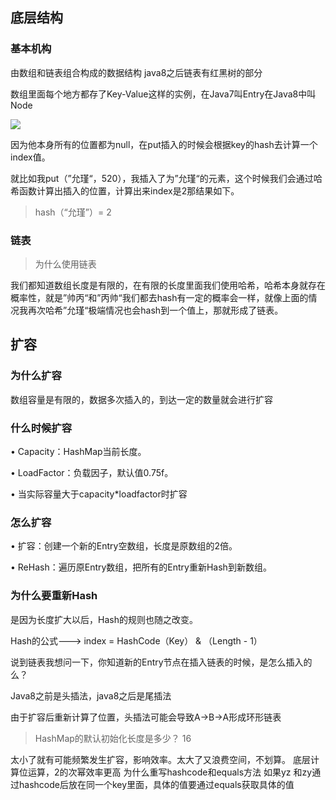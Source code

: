## 底层结构

### 基本机构
由数组和链表组合构成的数据结构 java8之后链表有红黑树的部分

数组里面每个地方都存了Key-Value这样的实例，在Java7叫Entry在Java8中叫Node

![](https://camo.githubusercontent.com/371582d1941290e70c693f968be1ca56fd1e1138/68747470733a2f2f747661312e73696e61696d672e636e2f6c617267652f303036744e6252776c7931673970636868627270336a3330657a30326e676c692e6a7067)

因为他本身所有的位置都为null，在put插入的时候会根据key的hash去计算一个index值。

就比如我put（”允瑾“，520），我插入了为”允瑾“的元素，这个时候我们会通过哈希函数计算出插入的位置，计算出来index是2那结果如下。

> hash（“允瑾”）= 2

### 链表

>为什么使用链表

我们都知道数组长度是有限的，在有限的长度里面我们使用哈希，哈希本身就存在概率性，就是”帅丙“和”丙帅“我们都去hash有一定的概率会一样，就像上面的情况我再次哈希”允瑾“极端情况也会hash到一个值上，那就形成了链表。

## 扩容
### 为什么扩容

数组容量是有限的，数据多次插入的，到达一定的数量就会进行扩容
### 什么时候扩容

•  Capacity：HashMap当前长度。

•  LoadFactor：负载因子，默认值0.75f。

•  当实际容量大于capacity*loadfactor时扩容

### 怎么扩容

•	扩容：创建一个新的Entry空数组，长度是原数组的2倍。

•	ReHash：遍历原Entry数组，把所有的Entry重新Hash到新数组。

### 为什么要重新Hash

是因为长度扩大以后，Hash的规则也随之改变。

Hash的公式---> index = HashCode（Key） & （Length - 1）

说到链表我想问一下，你知道新的Entry节点在插入链表的时候，是怎么插入的么？

Java8之前是头插法，java8之后是尾插法

由于扩容后重新计算了位置，头插法可能会导致A->B->A形成环形链表

>HashMap的默认初始化长度是多少？ 16

太小了就有可能频繁发生扩容，影响效率。太大了又浪费空间，不划算。
底层计算位运算，2的次幂效率更高
为什么重写hashcode和equals方法
如果yz 和zy通过hashcode后放在同一个key里面，具体的值要通过equals获取具体的值


